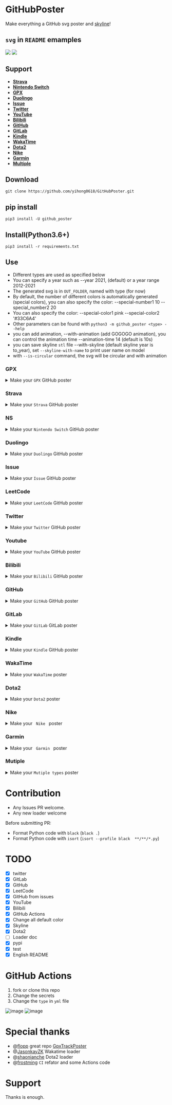 # GitHubPoster
Make everything a GitHub svg poster and [skyline](https://skyline.github.com/)!

##  `svg` in `README` emamples

![](https://github.com/yihong0618/GitHubPoster/blob/main/examples/twitter.svg)
![](https://github.com/yihong0618/GitHubPoster/blob/main/examples/shanbay.svg)

## Support
- **[Strava](#strava)**
- **[Nintendo Switch](#ns)**
- **[GPX](#GPX)**
- **[Duolingo](#duolingo)**
- **[Issue](#Issue)**
- **[Twitter](#Twitter)**
- **[YouTube](#Youtube)**
- **[Bilibili](#Bilibili)**
- **[GitHub](#GitHub)**
- **[GitLab](#GitLab)**
- **[Kindle](#Kindle)**
- **[WakaTime](#WakaTime)**
- **[Dota2](#Dota2)**
- **[Nike](#Nike)**
- **[Garmin](#Garmin)**
- **[Multiple](#Multiple)**


## Download
```
git clone https://github.com/yihong0618/GitHubPoster.git
```
## pip install

```
pip3 install -U github_poster
```

## Install(Python3.6+)
```
pip3 install -r requirements.txt
```

## Use

- Different types are used as specified below
- You can specify a year such as --year 2021, (default) or a year range 2012-2021
- The generated svg is in `OUT_FOLDER`, named with type (for now)
- By default, the number of different colors is automatically generated (special colors), you can also specify the color: --special-number1 10 -- special_number2 20
- You can also specify the color: --special-color1 pink --special-color2 '#33C6A4'
- Other parameters can be found with `python3 -m github_poster <type> --help`
- you can add animation, --with-animation (add GOGOGO animation), you can control the animation time --animation-time 14 (default is 10s)
- you can save skyline `stl` file --with-skyline (default skyline year is to_year), set `--skyline-with-name` to print user name on model
- with `--is-circular` command,	the svg will be circular and with animation


### GPX

<details>
<summary>Make your <code>GPX</code> GitHub poster</summary>
<br>

mv gpx files to `GPX_FOLDER` then run the code
```
python3 -m github_poster gpx --gpx_dir ~/blog/GPX_OUT/ --year 2013-2021
or pip
github_poster github_poster gpx --gpx_dir ~/blog/GPX_OUT/ --year 2013-2021
```
</details>

### Strava

<details>
<summary>Make your <code>Strava</code> GitHub poster</summary>

1. Sign in/Sign up [Strava](https://www.strava.com/) account
2. Open after successful Signin [Strava Developers](http://developers.strava.com) -> [Create & Manage Your App](https://strava.com/settings/api)

3. Create `My API Application`: Enter the following information

<br>

![My API Application](https://raw.githubusercontent.com/shaonianche/gallery/master/running_page/strava_settings_api.png)
Created successfully：

<br>

![](https://raw.githubusercontent.com/shaonianche/gallery/master/running_page/created_successfully_1.png)

4. Use the link below to request all permissions: Replace `${your_id}` in the link with `My API Application` `Client ID`
```
https://www.strava.com/oauth/authorize?client_id=${your_id}&response_type=code&redirect_uri=http://localhost/exchange_token&approval_prompt=force&scope=read_all,profile:read_all,activity:read_all,profile:write,activity:write
```
![get_all_permissions](https://raw.githubusercontent.com/shaonianche/gallery/master/running_page/get_all_permissions.png)

5. Get the `code` value in the link

<br>

example：
```
http://localhost/exchange_token?state=&code=1dab37edd9970971fb502c9efdd087f4f3471e6e&scope=read,activity:write,activity:read_all,profile:write,profile:read_all,read_all
```
`code` value：
```
1dab37edd9970971fb502c9efdd087f4f3471e6
```
![get_code](https://raw.githubusercontent.com/shaonianche/gallery/master/running_page/get_code.png)

6. Use `Client_id`、`Client_secret`、`Code` get `refresch_token`: Execute in `Terminal/iTerm`
```
curl -X POST https://www.strava.com/oauth/token \
-F client_id=${Your Client ID} \
-F client_secret=${Your Client Secret} \
-F code=${Your Code} \
-F grant_type=authorization_code
```
example：
```
curl -X POST https://www.strava.com/oauth/token \
-F client_id=12345 \
-F client_secret=b21******d0bfb377998ed1ac3b0 \
-F code=d09******b58abface48003 \
-F grant_type=authorization_code
```
![get_refresch_token](https://raw.githubusercontent.com/shaonianche/gallery/master/running_page/get_refresch_token.png)

```
python3 -m github_poster --strava_client_id  ${client_id} --strava_client_secret ${client_secret} --strava_refresh_token ${refresh_token} --year 2012-2021
or pip
github_poster --strava_client_id  ${client_id} --strava_client_secret ${client_secret} --strava_refresh_token ${refresh_token} --year 2012-2021
```
</details>

### NS

<details>
<summary>Make your <code>Nintendo Switch</code> GitHub poster</summary>
<br>

From APP`(Nintendo Switch Parent Controls)` using `mitmproxy` to get the `session_token` and `devide _id`

```
python3 -m github_poster ns --ns_session_token ${session_token} --ns_device_id ${device_id} --year 2020-2021
or pip
github_poster ns --ns_session_token ${session_token} --ns_device_id ${device_id} --year 2020-2021
```
</details>


### Duolingo

<details>
<summary>Make your <code>Duolingo</code> GitHub poster</summary>
<br>

Find your `duolingo id`, F12 from `XHR`
![image](https://user-images.githubusercontent.com/15976103/116336188-baad7000-a80a-11eb-80d7-033d4bf0f260.png)


```
python3 -m github_poster duolingo --duolingo_user_name ${user_id} --year 2015-2021
or
github_poster duolingo --duolingo_user_name ${user_id} --year 2015-2021
```
</details>

### Issue

<details>
<summary>Make your <code>Issue</code> GitHub poster</summary>
<br>

Like my issue [issue](https://github.com/yihong0618/2021/issues/5)

```
	python3 -m github_poster issue --issue_number ${issue_number} --repo_name ${repo_name} --token ${github_token}
or
github_poster issue --issue_number ${issue_number} --repo_name ${repo_name} --token ${github_token}
```
</details>

### LeetCode

<details>
<summary>Make your <code>LeetCode</code> GitHub poster</summary>
<br>

Find your `LeetCode Cookie`

```
python3 -m github_poster leetcode --leetcode_cookie ${leetcode_cookie} --year 2019-2021
or
github_poster leetcode --leetcode_cookie ${leetcode_cookie} --year 2019-2021
```

</details>

### Twitter

<details>
<summary>Make your <code>Twitter</code> GitHub poster</summary>
<br>

Find your `Twitter user_id` (in the url)

```
python3 -m github_poster twitter --twitter_user_name ${user_name} --year 2018-2021 --track-color '#1C9CEA'
or
github_poster twitter --twitter_user_name ${twitter_user_name} --year 2018-2021 --track-color '#1C9CEA'
```
</details>

### Youtube

<details>
<summary>Make your <code>YouTube</code> GitHub poster</summary>
<br>

Use Google [History Takeout](https://takeout.google.com/settings/takeout) to download `YouTube` history data，choose `json` format，mv `watch-history.json` to `IN-FOLDER` then run the code

```
python3 -m github_poster youtube --year 2015-2021
or
github_poster youtube --year 2015-2021
```
</details>

### Bilibili

<details>
<summary>Make your <code>Bilibili</code> GitHub poster</summary>
<br>

Find your `Bilibili (XHR) cookie`

```
python3 -m github_poster bilibili --cookie "${bilibili-cookie}"
or
github_poster bilibili --cookie "${bilibili-cookie}"
```
</details>

### GitHub

<details>
<summary>Make your <code>GitHub</code> GitHub poster</summary>
<br>

Get your `GitHub Name` (in the url)

```
python3 -m github_poster github --github_user_name "${github_user_name}" --with-skyline
or
github_poster github --github_user_name "${github_user_name}" --with-skyline
```
</details>

### GitLab

<details>
<summary>Make your <code>GitLab</code> GitLab poster</summary>
<br>

Get your `GitLab Name` (in the url)

```
python3 -m github_poster gitlab --gitlab_user_name "${gitlab_user_name}"
or
github_poster gitlab --gialab_user_name "${gitlab_user_name}"
```

For self-managed `GitLab`, specify the base url of your instance. You should use `_gitlab_session` from Cookies if sign in required.
s
```
python3 -m github_poster gitlab --gitlab_user_name "${gitlab_user_name}" --base_url "https://your-gitlab.com" --session "${gitlab_session}"
or
github_poster gitlab --gitlab_user_name "${gitlab_user_name}" --base_url "https://your-gitlab.com" --session "${gitlab_session}"
```

</details>

### Kindle

<details>
<summary>Make your <code>Kindle</code> GitHub poster</summary>
<br>

Find your [Amazon](https://www.amazon.com/) Cookie

```
python3 -m github_poster kindle --kindle_cookie ${kindle_cookie} --cn --year 2018-2021
or
github_poster kindle --kindle_cookie ${kindle_cookie} --cn --year 2018-2021
```

</details>

### WakaTime

<details>
<summary>Make your <code>WakaTime</code> poster</summary>
<br>

Find your own `WakaTime API Key` at: [WakaTime API Key](https://wakatime.com/settings/api-key)

```
python -m github_poster wakatime --wakatime_key="your_wakatime_api_key" --year 2019-2021
or
github_poster wakatime --wakatime_key="your_wakatime_api_key" --year 2019-2021
```

</details>

### Dota2

<details>
<summary>Make your <code>Dota2</code> poster</summary>
<br>

Find your `dota2_id`, eg：Dendi's ID `70388657`
Check your dota2_id(steamid32): https://steamid.xyz/.
Check your game data: https://api.opendota.com/api/players/{dota2_id}/matches.
more info: https://docs.opendota.com/#section/Introduction"


```
python -m github_poster dota2 --dota2_id="your dota2 id" --year 2017-2018
or
github_poster dota2 --dota2_id="your dota2 id" --year 2017-2018
```

</details>

### Nike

<details>
<summary>Make your <code> Nike </code> poster</summary>>

获取 Nike 的 refresh_token

1. 登录 [Nike](https://www.nike.com) 官网
2. In Developer -> Application-> Storage -> https:unite.nike.com 中找到 refresh_token


```
python3 -m github_poster nike --nike_refresh_token="your nike_refresh_token" --year 2012-2021
or
github_poster nike --nike_refresh_token="your nike_refresh_token" --year 2012-2021
```

</details>

### Garmin
<details>

<summary>Make your <code> Garmin </code> poster</summary>

需要填写 Garmin 的账号和密码

```
python3 -m github_poster garmin --garmin_user_name ${user_name} --garmin_password ${pass_word} --year 2016-2021 --special-color1 blue --special-color2 pink --me yihong0618 --cn
or
github_poster garmin --garmin_user_name ${user_name} --garmin_password ${pass_word} --year 2016-2021 --special-color1 blue --special-color2 pink --me yihong0618 --cn
```
</details>

### Mutiple

<details>
<summary>Make your <code>Mutiple types</code> poster</summary>
<br>

support mutiple types

```
python3 -m github_poster multiple  --types "github, twitter, strava" --twitter_user_name "twitter user name" --github_user_name "github user name" --strava_client_id  "your strava client id"  --strava_client_secret "your strava client secret"  --strava_refresh_token "your strava refresh token"  --year 2020-2021
```

</details>

# Contribution

- Any Issues PR welcome.
- Any new loader welcome

Before submitting PR:
- Format Python code with `black` (`black .`)
- Format Python code with `isort` (`isort --profile black  **/**/*.py`)

# TODO

- [x] twitter
- [x] GitLab
- [x] GitHub
- [x] LeetCode
- [x] GitHub from issues
- [x] YouTube
- [x] Bilibili
- [x] GitHub Actions
- [x] Change all default color
- [x] Skyline
- [x] Dota2
- [ ] Loader doc
- [x] pypi
- [x] test
- [x] English README

# GitHub Actions

1. fork or clone this repo
2. Change the secrets
3. Change the `type` in `yml` file

![image](https://user-images.githubusercontent.com/15976103/116517569-be6fee00-a901-11eb-9178-55df0c3301e3.png)
![image](https://user-images.githubusercontent.com/15976103/116517636-d21b5480-a901-11eb-90e7-8314404f5f59.png)

# Special thanks
- @[flopp](https://github.com/flopp) great repo [GpxTrackPoster](https://github.com/flopp/GpxTrackPoster)
- @[JasonkayZK](https://github.com/JasonkayZK) Wakatime loader
- @[shaonianche](https://github.com/shaonianche) Dota2 loader
- @[frostming](https://github.com/frostming) `CI` refator and some Actions code

# Support
Thanks is enough.
